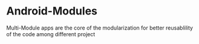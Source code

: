 # Android-Modules
Multi-Module apps are the core of the modularization for better reusablility of the code among different project
